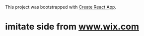 
This project was bootstrapped with [Create React App](https://github.com/facebook/create-react-app).

# imitate side from www.wix.com
